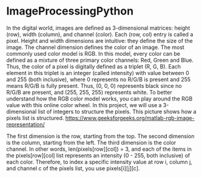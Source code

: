 # ImageProcessingPython
In the digital world, images are defined as 3-dimensional matrices: height (row), width (column), and channel (color). Each (row, col) entry is called a pixel. Height and width dimensions are intuitive: they define the size of the image. The channel dimension defines the color of an image. 
The most commonly used color model is RGB. In this model, every color can be defined as a mixture of three primary color channels: Red, Green and Blue. Thus, the color of a pixel is digitally defined as a triplet (R, G, B). Each element in this triplet is an integer (called intensity) with value between 0 and 255 (both inclusive), where 0 represents no R/G/B is present and 255 means R/G/B is fully present. Thus, (0, 0, 0) represents black since no R/G/B are present, and (255, 255, 255) represents white. To better understand how the RGB color model works, you can play around the RGB value with this online color wheel.
In this project, we will use a 3-dimensional list of integers to structure the pixels. This picture shows how a pixels list is structured. https://www.geeksforgeeks.org/matlab-rgb-image-representation/

The first dimension is the row, starting from the top. The second dimension is the column, starting from the left. The third dimension is the color channel. In other words, len(pixels[row][col]) = 3, and each of the items in the pixels[row][col] list represents an intensity (0 - 255, both inclusive) of each color. Therefore, to index a specific intensity value at row i, column j, and channel c of the pixels list, you use pixels[i][j][c].

